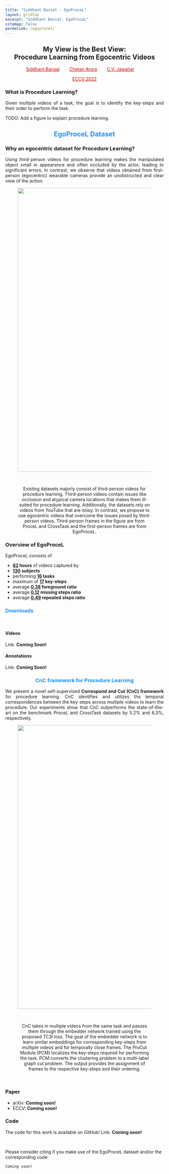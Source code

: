 ```yaml
---
title: "Siddhant Bansal - EgoProceL"
layout: gridlay
excerpt: "Siddhant Bansal: EgoProceL"
sitemap: false
permalink: /egoprocel/
---
```


[comment]: Title
<h2 align="center">My View is the Best View:<br>Procedure Learning from Egocentric Videos</h2>

[comment]: Authors
<p style="text-align: center;">
<a href="https://sid2697.github.io" style="color: #CC0000"> Siddhant Bansal</a>
&nbsp;&nbsp;&nbsp;&nbsp;&nbsp;&nbsp;
<a href="https://www.cse.iitd.ac.in/~chetan/" style="color: #CC0000"> Chetan Arora</a>
&nbsp;&nbsp;&nbsp;&nbsp;&nbsp;&nbsp;
<a href="https://faculty.iiit.ac.in/~jawahar/index.html" style="color: #CC0000"> C.V. Jawahar</a>
&nbsp;&nbsp;&nbsp;&nbsp;&nbsp;&nbsp;
</p>
<p style="text-align: center;"><a href="https://eccv2022.ecva.net/" style="color:#CC0000">ECCV 2022</a></p>

[comment]: ProcedureLearning
<h3>What is Procedure Learning?</h3>
<div style="text-align: justify">
Given multiple videos of a task, the goal is to identify the key-steps and their order to perform the task.

TODO: Add a figure to explain procedure learning.

<h2 align="center"><span style="color:DodgerBlue">EgoProceL Dataset</span></h2>

<h3> Why an egocentric dataset for Procedure Learning?</h3>
Using third-person videos for procedure learning makes the manipulated object small in appearance and often occluded by the actor, leading to significant errors.
In contrast, we observe that videos obtained from first-person (egocentric) wearable cameras provide an unobstructed and clear view of the action.

<center>
<figure>
		<div id="projectid">
    <img src="{{ site.url }}{{ site.baseurl }}/images/projectpic/ECCV_diagrams-first_person_vs_third_person_v1.png" width="900px" />
		</div>
    <p>&nbsp;</p>
    <figcaption>
        Existing datasets majorly consist of third-person videos for procedure learning. 
        Third-person videos contain issues like occlusion and atypical camera locations that makes them ill-suited for procedure learning.
        Additionally, the datasets rely on videos from YouTube that are noisy.
        In contrast, we propose to use egocentric videos that overcome the issues posed by third-person videos.
        Third-person frames in the figure are from ProceL and CrossTask and the first-person frames are from EgoProceL.
    </figcaption>
</figure>
</center>

<h3> Overview of EgoProceL </h3>

EgoProceL consists of
- <b><u>62</u> hours</b> of videos captured by 
- <b><u>130</u> subjects</b> 
- performing <b><u>16</u> tasks</b>
- maximum of <b><u>17</u> key-steps</b>
- average <b><u>0.38</u> foreground ratio</b>
- average <b><u>0.12</u> missing steps ratio</b>
- average <b><u>0.49</u> repeated steps ratio</b>

<h3 id="download"><span style="color:DodgerBlue">Downloads</span></h3>
<p>&nbsp;</p>

<h4> Videos </h4>

Link: <b>Coming Soon!</b>

<h4> Annotations </h4>

Link: <b>Coming Soon!</b>

<h3 align="center"><span style="color:DodgerBlue">CnC framework for Procedure Learning</span></h3>

We present a novel self-supervised <b>Correspond and Cut (CnC) framework</b> for procedure learning. CnC identifies and utilizes the temporal correspondences between the key-steps across multiple videos to learn the procedure. Our experiments show that CnC outperforms the state-of-the-art on the benchmark ProceL and CrossTask datasets by 5.2% and 6.3%, respectively.

<center>
<figure>
		<div id="projectid">
    <img src="{{ site.url }}{{ site.baseurl }}/images/projectpic/ECCV_diagrams-Methodology_v0-5.png" width="900px" />
		</div>
    <p>&nbsp;</p>
    <figcaption>
    CnC takes in multiple videos from the same task and passes them through the embedder network trained using the proposed TC3I loss.
    The goal of the embedder network is to learn similar embeddings for corresponding key-steps from multiple videos and for temporally close frames.
    The ProCut Module (PCM) localizes the key-steps required for performing the task.
    PCM converts the clustering problem to a multi-label graph cut problem.
    The output provides the assignment of frames to the respective key-steps and their ordering.
    </figcaption>
</figure>
</center>

</div>
<p>&nbsp;</p>

[comment]: Paper
<h3> Paper </h3>

- arXiv: <b>Coming soon!</b>
- ECCV: <b>Coming soon!</b>

[comment]: Code
<h3> Code </h3>
The code for this work is available on GitHub! Link: <b>Coming soon!</b>

<p>&nbsp;</p>

Please consider citing if you make use of the EgoProceL dataset and/or the corresponding code:

```
Coming soon!
```

<p>&nbsp;</p>
<p>&nbsp;</p>
